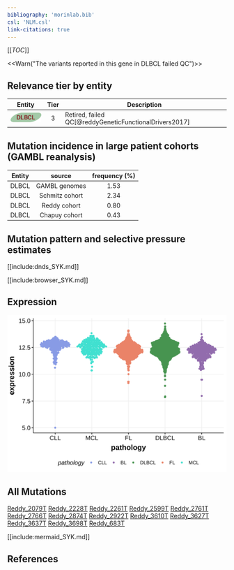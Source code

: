 ```yaml
---
bibliography: 'morinlab.bib'
csl: 'NLM.csl'
link-citations: true
---
```

[[_TOC_]]

<<Warn("The variants reported in this gene in DLBCL failed QC")>>


## Relevance tier by entity

|Entity|Tier|Description                              |
|:------:|:----:|-----------------------------------------|
|![DLBCL](images/icons/DLBCL_tier2.png) |3   |Retired, failed QC[@reddyGeneticFunctionalDrivers2017]|

## Mutation incidence in large patient cohorts (GAMBL reanalysis)

|Entity|source        |frequency (%)|
|:------:|:--------------:|:-------------:|
|DLBCL |GAMBL genomes |1.53         |
|DLBCL |Schmitz cohort|2.34         |
|DLBCL |Reddy cohort  |0.80         |
|DLBCL |Chapuy cohort |0.43         |

## Mutation pattern and selective pressure estimates

[[include:dnds_SYK.md]]



[[include:browser_SYK.md]]
## Expression
![](images/gene_expression/SYK_by_pathology.svg)
<!-- ORIGIN: reddyGeneticFunctionalDrivers2017 -->
<!-- DLBCL: reddyGeneticFunctionalDrivers2017 -->

## All Mutations

[Reddy_2079T](https://www.bcgsc.ca/downloads/morinlab/GAMBL/Reddy/igv_reports/Reddy_2079T.html)
[Reddy_2228T](https://www.bcgsc.ca/downloads/morinlab/GAMBL/Reddy/igv_reports/Reddy_2228T.html)
[Reddy_2261T](https://www.bcgsc.ca/downloads/morinlab/GAMBL/Reddy/igv_reports/Reddy_2261T.html)
[Reddy_2599T](https://www.bcgsc.ca/downloads/morinlab/GAMBL/Reddy/igv_reports/Reddy_2599T.html)
[Reddy_2761T](https://www.bcgsc.ca/downloads/morinlab/GAMBL/Reddy/igv_reports/Reddy_2761T.html)
[Reddy_2766T](https://www.bcgsc.ca/downloads/morinlab/GAMBL/Reddy/igv_reports/Reddy_2766T.html)
[Reddy_2874T](https://www.bcgsc.ca/downloads/morinlab/GAMBL/Reddy/igv_reports/Reddy_2874T.html)
[Reddy_2922T](https://www.bcgsc.ca/downloads/morinlab/GAMBL/Reddy/igv_reports/Reddy_2922T.html)
[Reddy_3610T](https://www.bcgsc.ca/downloads/morinlab/GAMBL/Reddy/igv_reports/Reddy_3610T.html)
[Reddy_3627T](https://www.bcgsc.ca/downloads/morinlab/GAMBL/Reddy/igv_reports/Reddy_3627T.html)
[Reddy_3637T](https://www.bcgsc.ca/downloads/morinlab/GAMBL/Reddy/igv_reports/Reddy_3637T.html)
[Reddy_3698T](https://www.bcgsc.ca/downloads/morinlab/GAMBL/Reddy/igv_reports/Reddy_3698T.html)
[Reddy_683T](https://www.bcgsc.ca/downloads/morinlab/GAMBL/Reddy/igv_reports/Reddy_683T.html)

[[include:mermaid_SYK.md]]

## References

